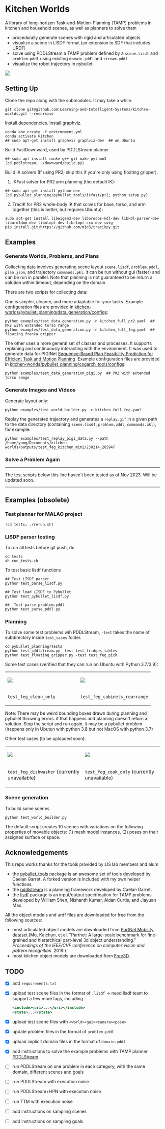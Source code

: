 # Kitchen Worlds

A library of long-horizon Task-and-Motion-Planning (TAMP) problems in kitchen and household scenes, as well as planners to solve them

- procedurally generate scenes with rigid and articulated objects
- visualize a scene in LISDF format (an extension to SDF that includes URDF)
- solve using PDDLStream a TAMP problem defined by a `scene.lisdf` and `problem.pddl` using existing `domain.pddl` and `stream.pddl`
- visualize the robot trajectory in pybullet

<img src="gifs/demo-cabbage.gif"></img>

<!--
<video autoplay loop muted playsinline width=100%>
  <source src="mp4/demo-cabbage.mp4" type="video/mp4">
</video>

<table class="multicol tightframes">
<tr>
<td width="33%">

<img src="imgs/demo-cabbage-1.png"></img>

</td>
<td width="33%">

<img src="imgs/demo-cabbage-2.png"></img>

</td>
<td width="33%">

<img src="imgs/demo-cabbage-4.png"></img>

</td>
</tr>
</table>
-->

## Setting Up

Clone the repo along with the submodules. It may take a while.

```shell
git clone git@github.com:Learning-and-Intelligent-Systems/kitchen-worlds.git --recursive
```

Install dependencies. Install [graphviz](https://pygraphviz.github.io/documentation/latest/install.html).

```shell
conda env create -f environment.yml
conda activate kitchen
## sudo apt-get install graphviz graphviz-dev  ## on Ubuntu
```

Build FastDownward, used by PDDLStream planner

```shell
## sudo apt install cmake g++ git make python3
(cd pddlstream; ./downward/build.py)
```

Build IK solvers (If using PR2; skip this if you're only using floating gripper).

1) IKFast solver for PR2 arm planning (the default IK):

```shell
## sudo apt-get install python-dev
(cd pybullet_planning/pybullet_tools/ikfast/pr2; python setup.py)
```

2) TracIK for PR2 whole-body IK that solves for base, torso, and arm together (this is better, but requires Ubuntu):

```shell
sudo apt-get install libeigen3-dev liborocos-kdl-dev libkdl-parser-dev liburdfdom-dev libnlopt-dev libnlopt-cxx-dev swig
pip install git+https://github.com/mjd3/tracikpy.git
```


## Examples

### Generate Worlds, Problems, and Plans

Collecting data involves generating scene layout `scene.lisdf`, `problem.pddl`, `plan.json`, and trajectory `commands.pkl`. It can be run without gui (faster) and can be run in parallel. Note that planning is not guaranteed to be return a solution within timeout, depending on the domain.

There are two scripts for collecting data:

One is simpler, cleaner, and more adaptable for your tasks. Example configuration files are provided in [kitchen-worlds/pybullet_planning/data_generation/configs](https://github.com/zt-yang/pybullet_planning/blob/master/data_generation/configs/kitchen_full_feg.yaml):


```shell
python examples/test_data_generation.py -n kitchen_full_pr2.yaml  ## PR2 with extended torso range
python examples/test_data_generation.py -n kitchen_full_feg.yaml  ## floating franka gripper
```

The other uses a more general set of classes and processes. It supports replaning and continuously interacting with the environment. It was used to generate data for PIGINet [Sequence-Based Plan Feasibility Prediction for Efficient Task and Motion Planning](https://piginet.github.io/). Example configuration files are provided in [kitchen-worlds/pybullet_planning/cogarch_tools/configs](https://github.com/zt-yang/pybullet_planning/blob/master/cogarch_tools/configs/config_pigi.yaml):

```shell
python examples/test_data_generation_pigi.py  ## PR2 with extended torso range
```

### Generate Images and Videos

Generate layout only:

```shell
python examples/test_world_builder.py -c kitchen_full_feg.yaml
```

Replay the generated trajectory and generates a `replay.gif` in a given path to the data directory (containing `scene.lisdf`, `problem.pddl`, `commands.pkl`), for example:

```shell
python examples/test_replay_pigi_data.py --path /home/yang/Documents/kitchen-worlds/outputs/test_feg_kitchen_mini/230214_205947
```

### Solve a Problem Again

----------

The test scripts below this line haven't been tested as of Nov 2023. Will be updated soon.

----------

## Examples (obsolete)

### Test planner for MALAO project

```
(cd tests; ./rerun.sh)
```


### LISDF parser testing

To run all tests before git push, do
```commandline
cd tests
sh run_tests.sh
```

To test basic lisdf functions
```commandline
## Test LISDF parser
python test_parse_lisdf.py

## Test load LISDF to Pybullet
python test_pybullet_lisdf.py

##  Test parse problem.pddl
python test_parse_pddl.py
```

### Planning

To solve some test problems wih PDDLStream, `-test` takes the name of subdirectory inside `test_cases` folder.

```commandline
cd pybullet_planning/tests
python test_pddlstream.py -test test_fridges_tables
python test_floating_gripper.py -test test_feg_pick
```

Some test cases (verified that they can run on Ubuntu with Python 3.7/3.8):

<table class="multicol">
<tr>
<td width="50%">

<img src="gifs/220613-clean-only.gif"></img>

</td>
<td width="50%">

<img src="gifs/220613-rearraneg-only.gif"></img>

</td>
</tr>
<tr>
<td width="50%">

`test_feg_clean_only`

</td>
<td width="50%">

`test_feg_cabinets_rearrange`

</td>
</tr>
</table>

Note: There may be weird bounding boxes drawn during planning and pybullet throwing errors. if that happens and planning doesn't return a solution. Stop the script and run again. It may be a pybullet problem (happens only in Ubutun with python 3.8 but not MacOS with python 3.7)

Other test cases (to be uploaded soon):

<table class="multicol">

<tr>
<td width="50%">

<img src="gifs/220602-serve-plate.gif"></img>

</td>
<td width="50%">

<img src="gifs/220531-cook-only.gif"></img>

</td>
</tr>
<tr>
<td width="50%">

`test_feg_dishwasher` (currently unavailable)

</td>
<td width="50%">

`test_feg_cook_only` (currently unavailable)

</td>
</tr>
</table>

### Scene generation

To build some scenes.

```commandline
python test_world_builder.py
```

The default script creates 10 scenes with variations on the following properties of movable objects: (1) mesh model instances, (2) poses on their assigned surface or space.

## Acknowledgements

This repo works thanks for the tools provided by LIS lab members and alum:

* the [pybullet_tools](https://github.com/caelan/pybullet-planning/tree/master/pybullet_tools) package is an awesome set of tools developed by Caelan Garret. A forked version is included with my own helper functions.
* the [pddlstream](https://github.com/caelan/pddlstream) is a planning framework developed by Caelan Garret.
* the [lisdf](https://github.com/Learning-and-Intelligent-Systems/lisdf) package is an input/output specification for TAMP problems developed by William Shen, Nishanth Kumar, Aidan Curtis, and Jiayuan Mao.

All the object models and urdf files are downloaded for free from the following sources:

* most articulated object models are downloaded from [PartNet Mobility dataset](https://sapien.ucsd.edu/browse) (Mo, Kaichun, et al. "Partnet: A large-scale benchmark for fine-grained and hierarchical part-level 3d object understanding." *Proceedings of the IEEE/CVF conference on computer vision and pattern recognition*. 2019.)
* most kitchen object models are downloaded from [Free3D](https://free3d.com/3d-models/food).


## TODO

- [x] add `requirements.txt`
- [x] upload test scene files in the format of `.lisdf` -> need lisdf team to support a few more tags, including
  ``````xml
  <include><uri>...</uri></include>
  <state>...</state>
  ``````
- [x] upload test scene files with `<world><gui><camera><pose>`
- [x] update problem files in the format of `problem.pddl`
- [x] upload implicit domain files in the format of `domain.pddl`
- [x] add instructions to solve the example problems with TAMP planner [PDDLStream](https://github.com/caelan/pddlstream/tree/main)

- [ ] run PDDLStream on one problem in each category, with the same domain, different scenes and goals
- [ ] run PDDLStream with execution noise
- [ ] run PDDLStream+HPN with execution noise
- [ ] run TTM with execution noise
- [ ] add instructions on sampling scenes
- [ ] add instructions on sampling goals
